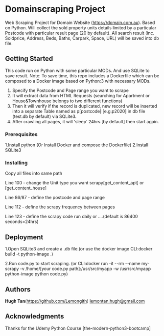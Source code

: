 # Domainscraping Project

Web Scraping Project for Domain Website (https://domain.com.au). Based on Python. Will collect the sold property units details limited by a particular Postcode with particular result page (20 by default). All search result (inc. Soldprice, Address, Beds, Baths, Carpark, Space, URL) will be saved into db file. 

## Getting Started

This code run on Python with some particular MODs. And use SQLite to save result. 
Note: To save time, this repo includes a Dockerfile which can be composed to a Docker image based on Python:3 with necessary MODs.

1. Specify the Postcode and Page range you want to scrape
2. It will extract data from HTML Requests (searching for Apartment or House&Townhouse belongs to two different functions)
3. Then it will verify if the record is duplicated, new record will be inserted into a separate Table named as p[postcode] [e.g.p2020] in db file (test.db by default) via SQLite3. 
4. After crawling all pages, it will 'sleep' 24hrs [by default] then start again.

### Prerequisites

1.Install python (Or Install Docker and compose the Dockerfile)
2.Install SQLite3

### Installing

Copy all files into same path

Line 100 - change the Unit type you want scrapy[get_content_apt] or [get_content_house]

Line 86/87 - define the postcode and page range

Line 112 - define the scrapy frequency between pages

Line 123 - define the scrapy code run daily or ....(default is 86400 seconds=24hrs)

## Deployment

1.Open SQLite3 and create a .db file.(or use the docker image CLI:docker build -t python-image .)

2.Run code.py to start scraping. (or CLI:docker run -it --rm --name my-scrapy -v /home/[your code.py path]:/usr/src/myapp -w /usr/src/myapp python-image python code.py)

## Authors

**Hugh Tan**(https://github.com/Lemongith) lemontan.hugh@gmail.com

## Acknowledgments

Thanks for the Udemy Python Course [the-modern-python3-bootcamp]
